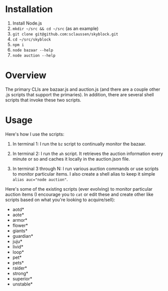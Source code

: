 # Installation

1. Install Node.js
1. `mkdir ~/src && cd ~/src` (as an example)
1. `git clone git@github.com:sclaussen/skyblock.git`
1. `cd ~/src/skyblock`
1. `npm i`
1. `node bazaar --help`
1. `node auction --help`



# Overview

The primary CLIs are bazaar.js and auction.js (and there are a couple
other .js scripts that support the primaries).  In addition, there are
several shell scripts that invoke these two scripts.



# Usage

Here's how I use the scripts:

1. In terminal 1: I run the `bz` script to continually monitor the
   bazaar.

1. In terminal 2: I run the `ah` script.  It retrieves the auction
   information every minute or so and caches it locally in the
   auction.json file.

1. In terminal 3 through N: I run various auction commands or use
   scripts to monitor particular items.  I also create a shell alias
   to keep it simple `alias auc="node auction"`.

Here's some of the existing scripts (ever evolving) to monitor
particular auction items (I encourage you to `cat` or edit these and
create other like scripts based on what you're looking to
acquire/sell):

- aotd*
- aote*
- armor*
- flower*
- giants*
- guardian*
- juju*
- livid*
- loop*
- pet*
- pets*
- raider*
- strong*
- superior*
- unstable*
